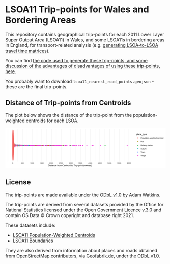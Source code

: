 # LSOA11 Trip-points for Wales and Bordering Areas

This repository contains geographical trip-points for each 2011 Lower Layer Super Output Area (LSOA11) in Wales, and some LSOA11s in bordering areas in England, for transport-related analysis (e.g. [generating LSOA-to-LSOA travel time matrices](https://stupidpupil.github.io/lsoa_travel_time_viewer/)).

You can find [the code used to generate these trip-points, and some discussion of the advantages of disadvantages of using these trip-points, here](https://github.com/stupidpupil/wales_lsoa_trip_points/tree/main).

You probably want to download `lsoa11_nearest_road_points.geojson` - these are the final trip-points.

## Distance of Trip-points from Centroids

The plot below shows the distance of the trip-point from the population-weighted centroids for each LSOA.

![](distance_plot.png)

## License

The trip-points are made available under the [ODbL v1.0](https://opendatacommons.org/licenses/odbl/1-0/) by Adam Watkins.

The trip-points are derived from several datasets provided by the Office for National Statistics licensed under the Open Government Licence v.3.0 and contain OS Data © Crown copyright and database right 2021.

These datasets include:
- [LSOA11 Population-Weighted Centroids](https://geoportal.statistics.gov.uk/datasets/ons::lower-layer-super-output-areas-december-2011-population-weighted-centroids/about)
- [LSOA11 Boundaries](https://geoportal.statistics.gov.uk/datasets/ons::lower-layer-super-output-areas-december-2011-boundaries-super-generalised-clipped-bsc-ew-v3/about)

They are also derived from information about places and roads obtained from [OpenStreetMap contributors](https://www.openstreetmap.org/copyright), via [Geofabrik.de](https://download.geofabrik.de/europe/great-britain.html), under the [ODbL v1.0](https://opendatacommons.org/licenses/odbl/1-0/).
